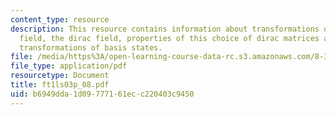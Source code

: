 ```yaml
---
content_type: resource
description: This resource contains information about transformations of the dirac
  field, the dirac field, properties of this choice of dirac matrices and lorentz
  transformations of basis states.
file: /media/https%3A/open-learning-course-data-rc.s3.amazonaws.com/8-323-relativistic-quantum-field-theory-i-spring-2008/b6949dda1d09777161ecc220403c9450_ft1ls03p_08.pdf
file_type: application/pdf
resourcetype: Document
title: ft1ls03p_08.pdf
uid: b6949dda-1d09-7771-61ec-c220403c9450
---
```

